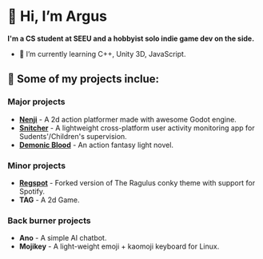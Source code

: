 # 👋 Hi, I’m Argus
__I'm a CS student at SEEU and a hobbyist solo indie game dev on the side.__
- 🌱 I’m currently learning C++, Unity 3D, JavaScript.
## 🎯 Some of my projects inclue:
  ### Major projects
  * [__Nenji__](https://morphykun0vvv0.itch.io/nenji) - A 2d action platformer made with awesome Godot engine. 
  * [__Snitcher__](https://github.com/Argus-Khan/Snitcher) - A lightweight cross-platform user activity monitoring app for Sudents'/Children's supervision.
  * [__Demonic Blood__](https://www.wattpad.com/story/233183793-demonic-blood) - An action fantasy light novel.
  ### Minor projects
  * [__Regspot__](https://github.com/Argus-Khan/RegSpot) - Forked version of The Ragulus conky theme with support for Spotify.
  * __TAG__ - A 2d Game.
  ### Back burner projects
  * __Ano__ - A simple AI chatbot.
  * __Mojikey__ - A light-weight emoji + kaomoji keyboard for Linux.
